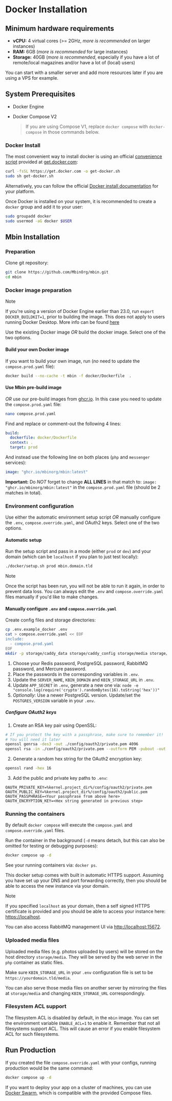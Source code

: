 # Docker Installation

## Minimum hardware requirements

- **vCPU:** 4 virtual cores (>= 2GHz, _more is recommended_ on larger instances)
- **RAM:** 6GB (_more is recommended_ for large instances)
- **Storage:** 40GB (_more is recommended_, especially if you have a lot of remote/local magazines and/or have a lot of (local) users)

You can start with a smaller server and add more resources later if you are using a VPS for example.

## System Prerequisites

- Docker Engine
- Docker Compose V2

  > If you are using Compose V1, replace `docker compose` with `docker-compose` in those commands below.

### Docker Install

The most convenient way to install docker is using an official [convenience script](https://docs.docker.com/engine/install/ubuntu/#install-using-the-convenience-script)
provided at [get.docker.com](https://get.docker.com/):

```bash
curl -fsSL https://get.docker.com -o get-docker.sh
sudo sh get-docker.sh
```

Alternatively, you can follow the official [Docker install documentation](https://docs.docker.com/engine/install/) for your platform.

Once Docker is installed on your system, it is recommended to create a `docker` group and add it to your user:

```bash
sudo groupadd docker
sudo usermod -aG docker $USER
```

## Mbin Installation

### Preparation

Clone git repository:

```bash
git clone https://github.com/MbinOrg/mbin.git
cd mbin
```

### Docker image preparation

> [!NOTE]
> If you're using a version of Docker Engine earlier than 23.0, run `export DOCKER_BUILDKIT=1`, prior to building the image. This does not apply to users running Docker Desktop. More info can be found [here](https://docs.docker.com/build/buildkit/#getting-started)

Use the existing Docker image _OR_ build the docker image. Select one of the two options.

#### Build your own Docker image

If you want to build your own image, run (_no_ need to update the `compose.prod.yaml` file):

```bash
docker build --no-cache -t mbin -f docker/Dockerfile  .
```

#### Use Mbin pre-build image

_OR_ use our pre-build images from [ghcr.io](https://ghcr.io). In this case you need to update the `compose.prod.yaml` file:

```bash
nano compose.prod.yaml
```

Find and replace or comment-out the following 4 lines:

```yaml
build:
  dockerfile: docker/Dockerfile
  context: .
  target: prod
```

And instead use the following line on both places (`php` and `messenger` services):

```yaml
image: "ghcr.io/mbinorg/mbin:latest"
```

**Important:** Do _NOT_ forget to change **ALL LINES** in that match to: `image: "ghcr.io/mbinorg/mbin:latest"` in the `compose.prod.yaml` file (should be 2 matches in total).

### Environment configuration

Use either the automatic environment setup script _OR_ manually configure the `.env`, `compose.override.yaml`, and OAuth2 keys. Select one of the two options.

#### Automatic setup

Run the setup script and pass in a mode (either `prod` or `dev`) and your domain (which can be `localhost` if you plan to just test locally):

```bash
./docker/setup.sh prod mbin.domain.tld
```

> [!NOTE]
> Once the script has been run, you will not be able to run it again, in order to prevent data loss. You can always edit the `.env` and `compose.override.yaml` files manually if you'd like to make changes.

#### Manually configure `.env` and `compose.override.yaml`

Create config files and storage directories:

```bash
cp .env.example_docker .env
cat > compose.override.yaml << EOF
include:
  - compose.prod.yaml
EOF
mkdir -p storage/caddy_data storage/caddy_config storage/media storage/php_logs storage/messenger_logs storage/rabbitmq_data storage/rabbitmq_logs
```

1. Choose your Redis password, PostgreSQL password, RabbitMQ password, and Mercure password.
2. Place the passwords in the corresponding variables in `.env`.
3. Update the `SERVER_NAME`, `KBIN_DOMAIN` and `KBIN_STORAGE_URL` in `.env`.
4. Update `APP_SECRET` in `.env`, generate a new one via: `node -e  "console.log(require('crypto').randomBytes(16).toString('hex'))"`
5. _Optionally_: Use a newer PostgreSQL version. Update/set the `POSTGRES_VERSION` variable in your `.env`.

##### Configure OAuth2 keys

1. Create an RSA key pair using OpenSSL:

```bash
# If you protect the key with a passphrase, make sure to remember it!
# You will need it later
openssl genrsa -des3 -out ./config/oauth2/private.pem 4096
openssl rsa -in ./config/oauth2/private.pem --outform PEM -pubout -out ./config/oauth2/public.pem
```

2. Generate a random hex string for the OAuth2 encryption key:

```bash
openssl rand -hex 16
```

3. Add the public and private key paths to `.env`:

```env
OAUTH_PRIVATE_KEY=%kernel.project_dir%/config/oauth2/private.pem
OAUTH_PUBLIC_KEY=%kernel.project_dir%/config/oauth2/public.pem
OAUTH_PASSPHRASE=<Your passphrase from above here>
OAUTH_ENCRYPTION_KEY=<Hex string generated in previous step>
```

### Running the containers

By default `docker compose` will execute the `compose.yaml` and `compose.override.yaml` files.

Run the container in the background (`-d` means detach, but this can also be omitted for testing or debugging purposes):

```bash
docker compose up -d
```

See your running containers via: `docker ps`.

This docker setup comes with built in automatic HTTPS support. Assuming you have set up your DNS and port forwarding correctly, then you should be able to access the new instance via your domain.

> [!NOTE]
> If you specified `localhost` as your domain, then a self signed HTTPS certificate is provided and you should be able to access your instance here: [https://localhost](https://localhost).

You can also access RabbitMQ management UI via [http://localhost:15672](http://localhost:15672).

### Uploaded media files

Uploaded media files (e.g. photos uploaded by users) will be stored on the host directory `storage/media`. They will be served by the web server in the `php` container as static files.

Make sure `KBIN_STORAGE_URL` in your `.env` configuration file is set to be `https://yourdomain.tld/media`.

You can also serve those media files on another server by mirroring the files at `storage/media` and changing `KBIN_STORAGE_URL` correspondingly.

### Filesystem ACL support

The filesystem ACL is disabled by default, in the `mbin` image. You can set the environment variable `ENABLE_ACL=1` to enable it. Remember that not all filesystems support ACL. This will cause an error if you enable filesystem ACL for such filesystems.

## Run Production

If you created the file `compose.override.yaml` with your configs, running production would be the same command:

```bash
docker compose up -d
```

If you want to deploy your app on a cluster of machines, you can
use [Docker Swarm](https://docs.docker.com/engine/swarm/stack-deploy/), which is compatible with the provided Compose
files.
